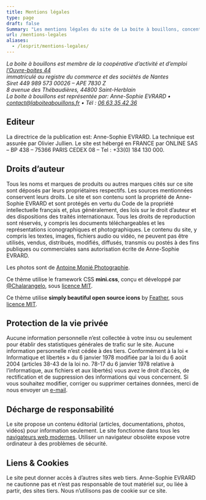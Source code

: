 ```yaml
---
title: Mentions légales
type: page
draft: false
Summary: "Les mentions légales du site de La boite à bouillons, concentré d'intelligence collective. Fondatrice Anne-Sophie Evrard."
url: /mentions-legales
aliases:
  - /lesprit/mentions-legales/
---
```

<address>
    La boite à bouillons est membre de la coopérative d&rsquo;activité et d&#8217;emploi <a
        title="Coopérative généraliste qui accompagne les métiers de services aux entreprises et de services aux particuliers"
        href="https://cooperer-paysdelaloire.coop/ouvre-boites/" target="_blank"
        rel="nofollow noopener">l&rsquo;Ouvre-boites 44</a><br /> immatriculé au registre du commerce et des sociétés de
    Nantes<br /> Siret 449 989 573 00026 &#8211; APE 7830 Z<br /> 8 avenue des Thébaudières, 44800 Saint-Herblain<br />
    La boite à bouillons est représentée par: Anne-Sophie EVRARD • <a
        href="mailto:%63on%74%61ct@%6cabo%69%74eab%6fu%69llon%73.fr">contact@laboiteabouillons.fr</a> • Tél : <a
        href="tel:0663354236">06 63 35 42 36</a>
</address>

## Editeur

La directrice de la publication est: Anne-Sophie EVRARD.
La technique est assurée par Olivier Jullien.
Le site est hébergé en FRANCE par ONLINE SAS – BP 438 – 75366 PARIS CEDEX 08 – Tel : +33(0) 184 130 000.

## Droits d&rsquo;auteur

Tous les noms et marques de produits ou autres marques cités sur ce site sont déposés par leurs propriétaires respectifs. Les sources mentionnées conservent leurs droits. Le site et son contenu sont la propriété de Anne-Sophie EVRARD et sont protégés en vertu du Code de la propriété
intellectuelle français et, plus généralement, des lois sur le droit d&rsquo;auteur et des dispositions des traités
internationaux. Tous les droits de reproduction sont réservés, y compris les documents téléchargeables et les
représentations iconographiques et photographiques. Le contenu du site, y compris les textes, images, fichiers audio ou
vidéo, ne peuvent pas être utilisés, vendus, distribués, modifiés, diffusés, transmis ou postés à des fins publiques ou
commerciales sans autorisation écrite de Anne-Sophie EVRARD.

Les photos sont de <a title="Photographe professionnel à nantes" href="https://antoinemonie.com/" target="_blank"
    rel="external">Antoine Monié Photographie</a>.

Ce thème utilise le framework CSS **mini.css**, conçu et développé par [@Chalarangelo](https://github.com/Chalarangelo),
sous [licence MIT](https://github.com/Chalarangelo/mini.css/blob/master/LICENSE).

Ce thème utilise **simply beautiful open source icons** by [Feather](https://feathericons.com/), sous [licence MIT](https://github.com/feathericons/feather/blob/master/LICENSE).

## Protection de la vie privée

Aucune information personnelle n&rsquo;est collectée à votre insu ou seulement pour établir des statistiques générales
de trafic sur le site. Aucune information personnelle n’est cédée à des tiers. Conformément à la loi « Informatique et
libertés » du 6 janvier 1978 modifiée par la loi du 6 août 2004 (articles 38-43 de la loi no. 78-17 du 6 janvier 1978
relative à l&rsquo;informatique, aux fichiers et aux libertés) vous avez le droit d&rsquo;accès, de rectification et de
suppression des informations qui vous concernent. Si vous souhaitez modifier, corriger ou supprimer certaines données,
merci de nous envoyer un [e-mail](mailto:abuse@laboiteabouillons.fr "Ecrire à La boite à bouillons").

## Décharge de responsabilité

Le site propose un contenu éditorial (articles, documentations, photos, vidéos) pour information seulement.
Le site fonctionne dans tous les <a title="Navigateurs web modernes" href="https://browsehappy.com/?locale=fr"
    rel="nofollow">navigateurs web modernes</a>. Utiliser un navigateur obsolète expose votre ordinateur à des problèmes
de sécurité.

## Liens & Cookies

Le site peut donner accès à d&rsquo;autres sites web tiers. Anne-Sophie EVRARD ne cautionne pas et n&rsquo;est pas
responsable de tout matériel sur, ou liée à partir, des sites tiers. Nous n&rsquo;utilisons pas de cookie sur ce site.
